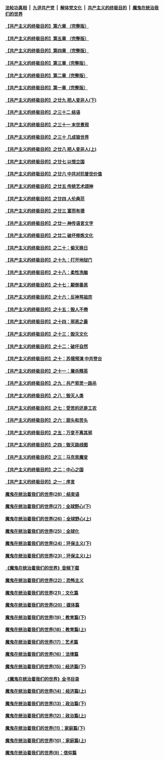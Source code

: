 

####  [法轮功真相](../../../../basic/blob/master/README.md?t=06301602) &nbsp;|&nbsp; [九评共产党](../../../../9ping.md/blob/master/README.md?t=06301602) &nbsp;|&nbsp; [解体党文化](../../../../jtdwh.md/blob/master/README.md?t=06301602)  &nbsp;|&nbsp; [共产主义的终极目的](../../../../gczydzjmd.md/blob/master/README.md?t=06301602) &nbsp;|&nbsp; [魔鬼在统治我们的世界](../../../../mgztzwmdsj.md/blob/master/README.md?t=06301602) 

#### [【共产主义的终极目的】第六章 （完整版）](../pages/nsc422/n11428913.md?t=06301602) 

#### [【共产主义的终极目的】第五章 （完整版）](../pages/nsc422/n11428912.md?t=06301602) 

#### [【共产主义的终极目的】第四章 （完整版）](../pages/nsc422/n11428907.md?t=06301602) 

#### [【共产主义的终极目的】第三章（完整版）](../pages/nsc422/n11428848.md?t=06301602) 

#### [【共产主义的终极目的】第二章（完整版）](../pages/nsc422/n11428831.md?t=06301602) 

#### [【共产主义的终极目的】第一章（完整版）](../pages/nsc422/n11417651.md?t=06301602) 

#### [【共产主义的终极目的】之廿九 把人变非人(下)](../pages/nsc422/n11344140.md?t=06301602) 

#### [【共产主义的终极目的】之三十二 结语](../pages/nsc422/n11360535.md?t=06301602) 

#### [【共产主义的终极目的】之三十一 末世景观](../pages/nsc422/n11351129.md?t=06301602) 

#### [【共产主义的终极目的】之三十 几成狼世界](../pages/nsc422/n11348280.md?t=06301602) 

#### [【共产主义的终极目的】之廿八 把人变非人(上)](../pages/nsc422/n11340492.md?t=06301602) 

#### [【共产主义的终极目的】之廿七 以恨立国](../pages/nsc422/n11336944.md?t=06301602) 

#### [【共产主义的终极目的】之廿六 中共对抗普世价值](../pages/nsc422/n11324785.md?t=06301602) 

#### [【共产主义的终极目的】之廿五 传统艺术颂神](../pages/nsc422/n11296396.md?t=06301602) 

#### [【共产主义的终极目的】之廿四 人伦典范](../pages/nsc422/n11296397.md?t=06301602) 

#### [【共产主义的终极目的】之廿三 富而有德](../pages/nsc422/n11283598.md?t=06301602) 

#### [【共产主义的终极目的】之廿一 神传语言文字](../pages/nsc422/n11263265.md?t=06301602) 

#### [【共产主义的终极目的】之廿二 破坏修炼文化](../pages/nsc422/n11245728.md?t=06301602) 

#### [【共产主义的终极目的】之二十：偷天换日](../pages/nsc422/n11238846.md?t=06301602) 

#### [【共产主义的终极目的】之十九：打开地狱门](../pages/nsc422/n11206376.md?t=06301602) 

#### [【共产主义的终极目的】之十八：柔性洗脑](../pages/nsc422/n11199994.md?t=06301602) 

#### [【共产主义的终极目的】之十七：颠倒善恶](../pages/nsc422/n11179782.md?t=06301602) 

#### [【共产主义的终极目的】之十六：反神骂祖宗](../pages/nsc422/n11166798.md?t=06301602) 

#### [【共产主义的终极目的】之十五：毁人不倦](../pages/nsc422/n11166792.md?t=06301602) 

#### [【共产主义的终极目的】之十四：邪恶之最](../pages/nsc422/n11150249.md?t=06301602) 

#### [【共产主义的终极目的】之十三：毁灭文化](../pages/nsc422/n11135227.md?t=06301602) 

#### [【共产主义的终极目的】之十二：破坏自然](../pages/nsc422/n11135214.md?t=06301602) 

#### [【共产主义的终极目的】之十：苏俄预演 中共登台](../pages/nsc422/n11118424.md?t=06301602) 

#### [【共产主义的终极目的】之十一：屠杀精英](../pages/nsc422/n11118442.md?t=06301602) 

#### [【共产主义的终极目的】之九：共产邪灵一路杀](../pages/nsc422/n11114139.md?t=06301602) 

#### [【共产主义的终极目的】之八：毁灭人类](../pages/nsc422/n11108503.md?t=06301602) 

#### [【共产主义的终极目的】之七：受苦的还是工农](../pages/nsc422/n11101809.md?t=06301602) 

#### [【共产主义的终极目的】之六：甜头和苦头](../pages/nsc422/n11096971.md?t=06301602) 

#### [【共产主义的终极目的】之五：万变不离其邪](../pages/nsc422/n11091285.md?t=06301602) 

#### [【共产主义的终极目的】之四：毁灭路线图](../pages/nsc422/n11086284.md?t=06301602) 

#### [【共产主义的终极目的】之三：马克思魔变](../pages/nsc422/n11061941.md?t=06301602) 

#### [【共产主义的终极目的】之二：中心之国](../pages/nsc422/n11047728.md?t=06301602) 

#### [【共产主义的终极目的】之一：序言](../pages/nsc422/n11086077.md?t=06301602) 

#### [魔鬼在统治着我们的世界(28)：结束语](../pages/nsc422/n10936246.md?t=06301602) 

#### [魔鬼在统治着我们的世界(27)：全球野心(下)](../pages/nsc422/n10928319.md?t=06301602) 

#### [魔鬼在统治着我们的世界(26)：全球野心(上)](../pages/nsc422/n10900318.md?t=06301602) 

#### [魔鬼在统治着我们的世界(25)：全球化](../pages/nsc422/n10788205.md?t=06301602) 

#### [魔鬼在统治着我们的世界(24)：环保主义(下)](../pages/nsc422/n10695307.md?t=06301602) 

#### [魔鬼在统治着我们的世界(23)：环保主义(上)](../pages/nsc422/n10688613.md?t=06301602) 

#### [《魔鬼在统治着我们的世界》音频下载](../pages/nsc422/n10635553.md?t=06301602) 

#### [魔鬼在统治着我们的世界(22)：恐怖主义](../pages/nsc422/n10614727.md?t=06301602) 

#### [魔鬼在统治着我们的世界(21)：文化篇](../pages/nsc422/n10597706.md?t=06301602) 

#### [魔鬼在统治着我们的世界(20)：媒体篇](../pages/nsc422/n10586579.md?t=06301602) 

#### [魔鬼在统治着我们的世界(19)：教育篇(下)](../pages/nsc422/n10564808.md?t=06301602) 

#### [魔鬼在统治着我们的世界(18)：教育篇(上)](../pages/nsc422/n10526970.md?t=06301602) 

#### [魔鬼在统治着我们的世界(17)：艺术篇](../pages/nsc422/n10499093.md?t=06301602) 

#### [魔鬼在统治着我们的世界(16)：法律篇](../pages/nsc422/n10485969.md?t=06301602) 

#### [魔鬼在统治着我们的世界(15)：经济篇(下)](../pages/nsc422/n10469975.md?t=06301602) 

#### [《魔鬼在统治着我们的世界》全书目录](../pages/nsc422/n10464261.md?t=06301602) 

#### [魔鬼在统治着我们的世界(14)：经济篇(上)](../pages/nsc422/n10457370.md?t=06301602) 

#### [魔鬼在统治着我们的世界(13)：政治篇(下)](../pages/nsc422/n10448270.md?t=06301602) 

#### [魔鬼在统治着我们的世界(12)：政治篇(上)](../pages/nsc422/n10444576.md?t=06301602) 

#### [魔鬼在统治着我们的世界(11)：家庭篇(下)](../pages/nsc422/n10440961.md?t=06301602) 

#### [魔鬼在统治着我们的世界(10)：家庭篇(上)](../pages/nsc422/n10435448.md?t=06301602) 

#### [魔鬼在统治着我们的世界(9)：信仰篇](../pages/nsc422/n10432159.md?t=06301602) 


